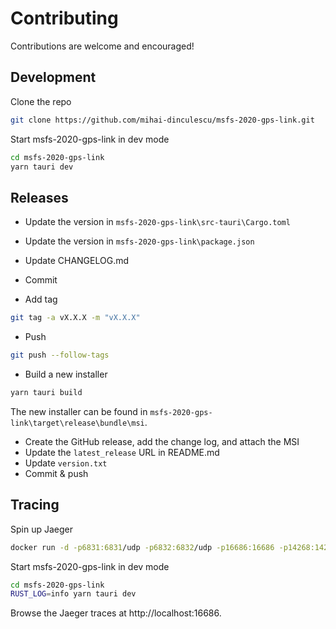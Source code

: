 # Contributing

Contributions are welcome and encouraged!

## Development

Clone the repo

```bash
git clone https://github.com/mihai-dinculescu/msfs-2020-gps-link.git
```

Start msfs-2020-gps-link in dev mode

```bash
cd msfs-2020-gps-link
yarn tauri dev
```

## Releases

- Update the version in `msfs-2020-gps-link\src-tauri\Cargo.toml`
- Update the version in `msfs-2020-gps-link\package.json`
- Update CHANGELOG.md

- Commit
- Add tag

```bash
git tag -a vX.X.X -m "vX.X.X"
```

- Push

```bash
git push --follow-tags
```

- Build a new installer

```bash
yarn tauri build
```

The new installer can be found in `msfs-2020-gps-link\target\release\bundle\msi`.

- Create the GitHub release, add the change log, and attach the MSI
- Update the `latest_release` URL in README.md
- Update `version.txt`
- Commit & push

## Tracing

Spin up Jaeger

```bash
docker run -d -p6831:6831/udp -p6832:6832/udp -p16686:16686 -p14268:14268 jaegertracing/all-in-one:latest
```

Start msfs-2020-gps-link in dev mode

```bash
cd msfs-2020-gps-link
RUST_LOG=info yarn tauri dev
```

Browse the Jaeger traces at http://localhost:16686.
